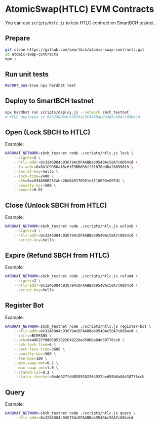 # AtomicSwap(HTLC) EVM Contracts

You can use `scripts/htlc.js`  to test HTLC contract on SmartBCH testnet.



## Prepare

```bash
git clone https://github.com/smartbch/atomic-swap-contracts.git
cd atomic-swap-contracts
npm i
```



## Run unit tests

```bash
REPORT_GAS=true npx hardhat test
```



## Deploy to SmartBCH testnet

```bash
npx hardhat run scripts/deploy.js --network sbch_testnet
# HTLC deployed to 0x3246D84c930794cDFAABBab954BAc58A7c08b4cd
```



## Open (Lock SBCH to HTLC)

Example:

```bash
HARDHAT_NETWORK=sbch_testnet node ./scripts/htlc.js lock \
	--signer=2 \
	--htlc-addr=0x3246D84c930794cDFAABBab954BAc58A7c08b4cd \
	--to-addr=0x8b1C9950aA5c6fF3BB038ff31878dd6a268958f8 \
	--secret-key=hello \
	--lock-time=2400 \
	--pkh=0xc03A886B25Cabc20dB49170981ef118693e807d1 \
	--penalty-bps=500 \
	--amount=0.01
```



## Close (Unlock SBCH from HTLC)

Example:

```bash
HARDHAT_NETWORK=sbch_testnet node ./scripts/htlc.js unlock \
	--signer=3 \
	--htlc-addr=0x3246D84c930794cDFAABBab954BAc58A7c08b4cd \
	--secret-key=hello
```



## Expire (Refund SBCH from HTLC)

Example:

```bash
HARDHAT_NETWORK=sbch_testnet node ./scripts/htlc.js refund \
	--signer=2 \
	--htlc-addr=0x3246D84c930794cDFAABBab954BAc58A7c08b4cd \
	--secret-key=hello
```



## Register Bot

Example:

```bash
HARDHAT_NETWORK=sbch_testnet node ./scripts/htlc.js register-bot \
	--htlc-addr=0x3246D84c930794cDFAABBab954BAc58A7c08b4cd \
	--intro=BCHFANS \
	--pkh=0x4d027fdd0585302264922bed58b8a84d38776ccb \
	--bch-lock-time=6 \
	--sbch-lock-time=3600 \
	--penalty-bps=500 \
	--fee-bps=100 \
	--min-swap-amt=0.1 \
	--max-swap-amt=1.0 \
	--staked-val=0.2 \
	--status-checker=0x4d027fdd0585302264922bed58b8a84d38776ccb
```



## Query

Example:

```bash
HARDHAT_NETWORK=sbch_testnet node ./scripts/htlc.js query \
	--htlc-addr=0x3246D84c930794cDFAABBab954BAc58A7c08b4cd
```



